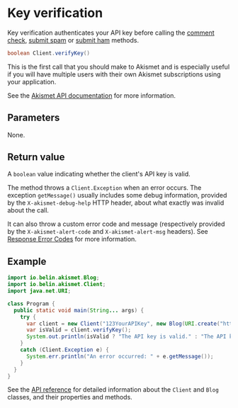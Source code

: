 # Key verification
Key verification authenticates your API key before calling the [comment check](check_comment.md),
[submit spam](submit_spam.md) or [submit ham](submit_ham.md) methods.

```java
boolean Client.verifyKey()
```

This is the first call that you should make to Akismet and is especially useful
if you will have multiple users with their own Akismet subscriptions using your application.

See the [Akismet API documentation](https://akismet.com/developers/detailed-docs/key-verification) for more information.

## Parameters
None.

## Return value
A `boolean` value indicating whether the client's API key is valid.

The method throws a `Client.Exception` when an error occurs.
The exception `getMessage()` usually includes some debug information, provided by the `X-akismet-debug-help` HTTP header, about what exactly was invalid about the call.

It can also throw a custom error code and message (respectively provided by the `X-akismet-alert-code` and `X-akismet-alert-msg` headers).
See [Response Error Codes](https://akismet.com/developers/detailed-docs/errors) for more information.

## Example

```java
import io.belin.akismet.Blog;
import io.belin.akismet.Client;
import java.net.URI;

class Program {
  public static void main(String... args) {
    try {
      var client = new Client("123YourAPIKey", new Blog(URI.create("https://www.yourblog.com")));
      var isValid = client.verifyKey();
      System.out.println(isValid ? "The API key is valid." : "The API key is invalid.");
    }
    catch (Client.Exception e) {
      System.err.println("An error occurred: " + e.getMessage());
    }
  }
}
```

See the [API reference](../api/) for detailed information about the `Client` and `Blog` classes, and their properties and methods.
